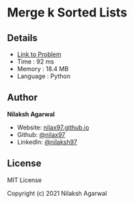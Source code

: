 # Merge k Sorted Lists


## Details

* [Link to Problem](https://leetcode.com/problems/merge-k-sorted-lists/)
* Time : 92 ms
* Memory : 18.4 MB
* Language : Python

## Author

**Nilaksh Agarwal**

* Website: [nilax97.github.io](https://nilax97.github.io/)
* Github: [@nilax97](https://github.com/nilax97)
* LinkedIn: [@nilaksh97](https://linkedin.com/in/nilaksh97)

## License

MIT License

Copyright (c) 2021 Nilaksh Agarwal
